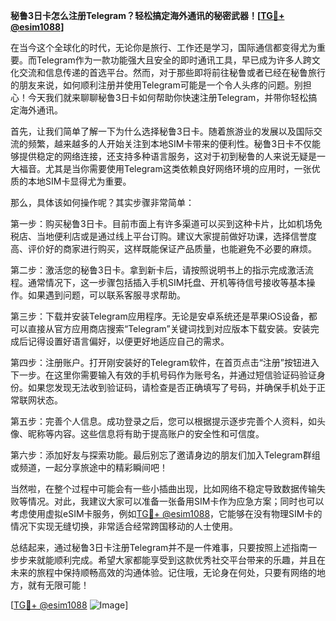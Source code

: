 **秘鲁3日卡怎么注册Telegram？轻松搞定海外通讯的秘密武器！[[TG💪+ @esim1088](https://t.me/s/esim1088)]**

在当今这个全球化的时代，无论你是旅行、工作还是学习，国际通信都变得尤为重要。而Telegram作为一款功能强大且安全的即时通讯工具，早已成为许多人跨文化交流和信息传递的首选平台。然而，对于那些即将前往秘鲁或者已经在秘鲁旅行的朋友来说，如何顺利注册并使用Telegram可能是一个令人头疼的问题。别担心！今天我们就来聊聊秘鲁3日卡如何帮助你快速注册Telegram，并带你轻松搞定海外通讯。

首先，让我们简单了解一下为什么选择秘鲁3日卡。随着旅游业的发展以及国际交流的频繁，越来越多的人开始关注到本地SIM卡带来的便利性。秘鲁3日卡不仅能够提供稳定的网络连接，还支持多种语言服务，这对于初到秘鲁的人来说无疑是一大福音。尤其是当你需要使用Telegram这类依赖良好网络环境的应用时，一张优质的本地SIM卡显得尤为重要。

那么，具体该如何操作呢？其实步骤非常简单：

第一步：购买秘鲁3日卡。目前市面上有许多渠道可以买到这种卡片，比如机场免税店、当地便利店或是通过线上平台订购。建议大家提前做好功课，选择信誉度高、评价好的商家进行购买，这样既能保证产品质量，也能避免不必要的麻烦。

第二步：激活您的秘鲁3日卡。拿到新卡后，请按照说明书上的指示完成激活流程。通常情况下，这一步骤包括插入手机SIM托盘、开机等待信号接收等基本操作。如果遇到问题，可以联系客服寻求帮助。

第三步：下载并安装Telegram应用程序。无论是安卓系统还是苹果iOS设备，都可以直接从官方应用商店搜索“Telegram”关键词找到对应版本下载安装。安装完成后记得设置好语言偏好，以便更好地适应自己的需求。

第四步：注册账户。打开刚安装好的Telegram软件，在首页点击“注册”按钮进入下一步。在这里你需要输入有效的手机号码作为账号名，并通过短信验证码验证身份。如果您发现无法收到验证码，请检查是否正确填写了号码，并确保手机处于正常联网状态。

第五步：完善个人信息。成功登录之后，您可以根据提示逐步完善个人资料，如头像、昵称等内容。这些信息将有助于提高账户的安全性和可信度。

第六步：添加好友与探索功能。最后别忘了邀请身边的朋友们加入Telegram群组或频道，一起分享旅途中的精彩瞬间吧！

当然啦，在整个过程中可能会有一些小插曲出现，比如网络不稳定导致数据传输失败等情况。对此，我建议大家可以准备一张备用SIM卡作为应急方案；同时也可以考虑使用虚拟eSIM卡服务，例如[TG💪+ @esim1088](https://t.me/s/esim1088)，它能够在没有物理SIM卡的情况下实现无缝切换，非常适合经常跨国移动的人士使用。

总结起来，通过秘鲁3日卡注册Telegram并不是一件难事，只要按照上述指南一步步来就能顺利完成。希望大家都能享受到这款优秀社交平台带来的乐趣，并且在未来的旅程中保持顺畅高效的沟通体验。记住哦，无论身在何处，只要有网络的地方，就有无限可能！

[[TG💪+ @esim1088](https://t.me/s/esim1088) ![Image](https://i.postimg.cc/4NQfJmqS/Snipaste-2025-05-13-00-14-12.png)]